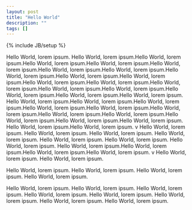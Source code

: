 ```yaml
---
layout: post
title: "Hello World"
description: ""
tags: []
---
```

{% include JB/setup %}

Hello World, lorem ipsum. Hello World, lorem ipsum.Hello World, lorem ipsum.Hello World, lorem ipsum.Hello World, lorem ipsum.Hello World, lorem ipsum.Hello World, lorem ipsum.Hello World, lorem ipsum.Hello World, lorem ipsum.Hello World, lorem ipsum.Hello World, lorem ipsum.Hello World, lorem ipsum.Hello World, lorem ipsum.Hello World, lorem ipsum.Hello World, lorem ipsum.Hello World, lorem ipsum.Hello World, lorem ipsum.Hello World, lorem ipsum.Hello World, lorem ipsum.
Hello World, lorem ipsum.Hello World, lorem ipsum.Hello World, lorem ipsum.Hello World, lorem ipsum.Hello World, lorem ipsum.Hello World, lorem ipsum.Hello World, lorem ipsum.Hello World, lorem ipsum.Hello World, lorem ipsum.Hello World, lorem ipsum.Hello World, lorem ipsum.
Hello World, lorem ipsum.Hello World, lorem ipsum.
v
Hello World, lorem ipsum.
Hello World, lorem ipsum.
Hello World, lorem ipsum.
Hello World, lorem ipsum.
Hello World, lorem ipsum.
Hello World, lorem ipsum.
Hello World, lorem ipsum.
Hello World, lorem ipsum.Hello World, lorem ipsum.Hello World, lorem ipsum.Hello World, lorem ipsum.
v
Hello World, lorem ipsum.
Hello World, lorem ipsum.

Hello World, lorem ipsum.
Hello World, lorem ipsum.
Hello World, lorem ipsum.
Hello World, lorem ipsum.

Hello World, lorem ipsum.
Hello World, lorem ipsum.
Hello World, lorem ipsum.
Hello World, lorem ipsum.
Hello World, lorem ipsum.
Hello World, lorem ipsum.
Hello World, lorem ipsum.
Hello World, lorem ipsum.

